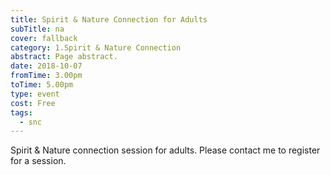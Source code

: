 ```yaml
---
title: Spirit & Nature Connection for Adults
subTitle: na
cover: fallback
category: 1.Spirit & Nature Connection
abstract: Page abstract.
date: 2018-10-07
fromTime: 3.00pm
toTime: 5.00pm
type: event
cost: Free
tags:
  - snc
---
```


Spirit & Nature connection session for adults. Please contact me to register for a session.

